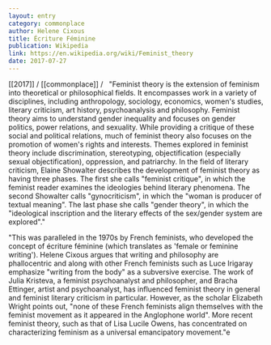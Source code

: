 ```yaml
---
layout: entry
category: commonplace
author: Helene Cixous
title: Écriture Féminine
publication: Wikipedia
link: https://en.wikipedia.org/wiki/Feminist_theory
date: 2017-07-27
---
```


[[2017]] / [[commonplace]] / 
 
"Feminist theory is the extension of feminism into theoretical or philosophical fields. It encompasses work in a variety of disciplines, including anthropology, sociology, economics, women's studies, literary criticism, art history, psychoanalysis and philosophy. Feminist theory aims to understand gender inequality and focuses on gender politics, power relations, and sexuality. While providing a critique of these social and political relations, much of feminist theory also focuses on the promotion of women's rights and interests. Themes explored in feminist theory include discrimination, stereotyping, objectification (especially sexual objectification), oppression, and patriarchy. In the field of literary criticism, Elaine Showalter describes the development of feminist theory as having three phases. The first she calls "feminist critique", in which the feminist reader examines the ideologies behind literary phenomena. The second Showalter calls "gynocriticism", in which the "woman is producer of textual meaning". The last phase she calls "gender theory", in which the "ideological inscription and the literary effects of the sex/gender system are explored"."

"This was paralleled in the 1970s by French feminists, who developed the concept of écriture féminine (which translates as 'female or feminine writing'). Helene Cixous argues that writing and philosophy are phallocentric and along with other French feminists such as Luce Irigaray emphasize "writing from the body" as a subversive exercise. The work of Julia Kristeva, a feminist psychoanalyst and philosopher, and Bracha Ettinger, artist and psychoanalyst, has influenced feminist theory in general and feminist literary criticism in particular. However, as the scholar Elizabeth Wright points out, "none of these French feminists align themselves with the feminist movement as it appeared in the Anglophone world". More recent feminist theory, such as that of Lisa Lucile Owens, has concentrated on characterizing feminism as a universal emancipatory movement."e